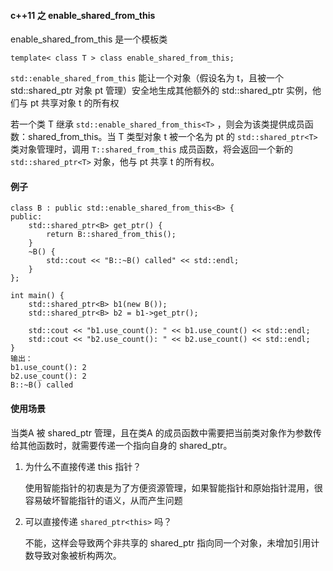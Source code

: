 #### c++11 之 enable_shared_from_this

enable_shared_from_this 是一个模板类

```
template< class T > class enable_shared_from_this;
```

`std::enable_shared_from_this` 能让一个对象（假设名为 t，且被一个 std::shared_ptr 对象 pt 管理）安全地生成其他额外的 std::shared_ptr 实例，他们与 pt 共享对象 t 的所有权

若一个类 T 继承 `std::enable_shared_from_this<T>` ，则会为该类提供成员函数：shared_from_this。当 T 类型对象 t 被一个名为 pt 的 `std::shared_ptr<T>` 类对象管理时，调用 `T::shared_from_this` 成员函数，将会返回一个新的 `std::shared_ptr<T>` 对象，他与 pt 共享 t 的所有权。

#### 例子

```
class B : public std::enable_shared_from_this<B> {
public:
    std::shared_ptr<B> get_ptr() {
        return B::shared_from_this();
    }
    ~B() {
        std::cout << "B::~B() called" << std::endl;
    }
};

int main() {
    std::shared_ptr<B> b1(new B());
    std::shared_ptr<B> b2 = b1->get_ptr();

    std::cout << "b1.use_count(): " << b1.use_count() << std::endl;
    std::cout << "b2.use_count(): " << b2.use_count() << std::endl;
}
输出：
b1.use_count(): 2
b2.use_count(): 2
B::~B() called
```

#### 使用场景

当类A 被 shared_ptr 管理，且在类A 的成员函数中需要把当前类对象作为参数传给其他函数时，就需要传递一个指向自身的 shared_ptr。

1. 为什么不直接传递 this 指针？

   使用智能指针的初衷是为了方便资源管理，如果智能指针和原始指针混用，很容易破坏智能指针的语义，从而产生问题

2. 可以直接传递 `shared_ptr<this>` 吗？

   不能，这样会导致两个非共享的 shared_ptr 指向同一个对象，未增加引用计数导致对象被析构两次。